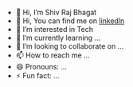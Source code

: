 - 👋 Hi, I’m Shiv Raj Bhagat
- 👋 Hi, You can find me on [linkedln](https://www.linkedin.com/in/rajshiv169/)
- 👀 I’m interested in Tech
- 🌱 I’m currently learning ...
- 💞️ I’m looking to collaborate on ...
- 📫 How to reach me ...
- 😄 Pronouns: ...
- ⚡ Fun fact: ...

<!---
shivraj-unlock/shivraj-unlock is a ✨ special ✨ repository because its `README.md` (this file) appears on your GitHub profile.
You can click the Preview link to take a look at your changes.
--->
